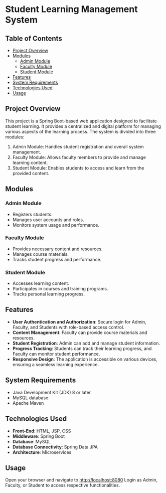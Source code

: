 # Student Learning Management System

## Table of Contents
- [Project Overview](#project-overview)
- [Modules](#modules)
  - [Admin Module](#admin-module)
  - [Faculty Module](#faculty-module)
  - [Student Module](#student-module)
- [Features](#features)
- [System Requirements](#system-requirements)
- [Technologies Used](#technologies-used)
- [Usage](#usage)

## Project Overview

This project is a Spring Boot-based web application designed to facilitate student learning. It provides a centralized and digital platform for managing various aspects of the learning process. The system is divided into three modules:

1. Admin Module: Handles student registration and overall system management.
2. Faculty Module: Allows faculty members to provide and manage learning content.
3. Student Module: Enables students to access and learn from the provided content.

## Modules

### Admin Module
- Registers students.
- Manages user accounts and roles.
- Monitors system usage and performance.

### Faculty Module
- Provides necessary content and resources.
- Manages course materials.
- Tracks student progress and performance.

### Student Module
- Accesses learning content.
- Participates in courses and training programs.
- Tracks personal learning progress.

## Features

- **User Authentication and Authorization**: Secure login for Admin, Faculty, and Students with role-based access control.
- **Content Management**: Faculty can provide course materials and resources.
- **Student Registration**: Admin can add and manage student information.
- **Progress Tracking**: Students can track their learning progress, and Faculty can monitor student performance.
- **Responsive Design**: The application is accessible on various devices, ensuring a seamless learning experience.

## System Requirements

- Java Development Kit (JDK) 8 or later
- MySQL database
- Apache Maven

## Technologies Used

- **Front-End**: HTML, JSP, CSS
- **Middleware**: Spring Boot
- **Database**: MySQL
- **Database Connectivity**: Spring Data JPA
- **Architecture**: Microservices

## Usage

Open your browser and navigate to [http://localhost:8080](http://localhost:8080)
Login as Admin, Faculty, or Student to access respective functionalities.


